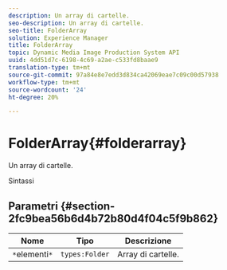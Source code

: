```yaml
---
description: Un array di cartelle.
seo-description: Un array di cartelle.
seo-title: FolderArray
solution: Experience Manager
title: FolderArray
topic: Dynamic Media Image Production System API
uuid: 4dd51d7c-6198-4c69-a2ae-c533fd8baae9
translation-type: tm+mt
source-git-commit: 97a84e8e7edd3d834ca42069eae7c09c00d57938
workflow-type: tm+mt
source-wordcount: '24'
ht-degree: 20%

---
```



# FolderArray{#folderarray}

Un array di cartelle.

Sintassi

## Parametri {#section-2fc9bea56b6d4b72b80d4f04c5f9b862}

| Nome | Tipo | Descrizione |
|---|---|---|
| `*`elementi`*` | `types:Folder` | Array di cartelle. |

